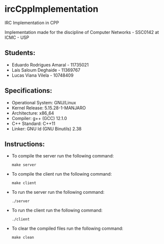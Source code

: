 # ircCppImplementation

IRC Implementation in CPP

Implementation made for the discipline of Computer Networks - SSC0142 at ICMC - USP

## Students:

- Eduardo Rodrigues Amaral - 11735021
- Laís Saloum Deghaide - 11369767
- Lucas Viana Vilela - 10748409

## Specifications:

- Operational System: GNU/Linux
- Kernel Release: 5.15.28-1-MANJARO
- Architecture: x86_64
- Compiler: g++ (GCC) 12.1.0
- C++ Standard: C++11
- Linker: GNU ld (GNU Binutils) 2.38

## Instructions:

 - To compile the server run the following command:
    ```
    make server
    ```
  - To compile the client run the following command:
      ```
      make client
      ```
  - To run the server run the following command:
      ```
      ./server
      ```
  - To run the client run the following command:
      ```
      ./client
      ```
  - To clear the compiled files run the following command:
      ```
      make clean
      ```
